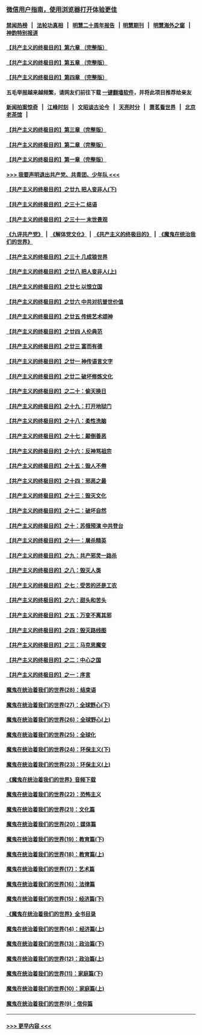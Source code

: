### [微信用户指南，使用浏览器打开体验更佳](https://github.com/gfw-breaker/banned-news1/blob/master/indexes/wechat-guide.md?t=0)
#### [禁闻热榜](热点新闻.md?t=0)  &nbsp;&nbsp;|&nbsp;&nbsp; [法轮功真相](https://github.com/gfw-breaker/truth/blob/master/README.md?t=0) &nbsp;&nbsp;|&nbsp;&nbsp; [明慧二十周年报告](https://github.com/gfw-breaker/mh-reports/blob/master/README.md?t=0) &nbsp;&nbsp;|&nbsp;&nbsp;[明慧期刊](https://github.com/gfw-breaker/mh-qikan) &nbsp;&nbsp;|&nbsp;&nbsp; [明慧海外之窗](https://github.com/gfw-breaker/mh-news/blob/master/README.md?t=0) &nbsp;&nbsp;|&nbsp;&nbsp; [神韵特别报道](https://github.com/gfw-breaker/mh-news/blob/master/shenyun.md?t=0)
#### [【共产主义的终极目的】第六章 （完整版）](../pages/nsc422/n11428913.md?t=02090355) 
#### [【共产主义的终极目的】第五章 （完整版）](../pages/nsc422/n11428912.md?t=02090355) 
#### [【共产主义的终极目的】第四章 （完整版）](../pages/nsc422/n11428907.md?t=02090355) 
#### 五毛举报越来越频繁，请网友们前往下载 [一键翻墙软件](https://github.com/gfw-breaker/ssr-accounts)，并将此项目推荐给亲友
#### [新闻拍案惊奇](https://github.com/gfw-breaker/banned-news1/blob/master/pages/link4.md) &nbsp;&nbsp;|&nbsp;&nbsp; [江峰时刻](https://github.com/gfw-breaker/banned-news1/blob/master/pages/link4.md) &nbsp;&nbsp;|&nbsp;&nbsp; [文昭谈古论今](https://github.com/gfw-breaker/banned-news1/blob/master/pages/link4.md) &nbsp;&nbsp;|&nbsp;&nbsp; [天亮时分](https://github.com/gfw-breaker/banned-news1/blob/master/pages/link4.md) &nbsp;&nbsp;|&nbsp;&nbsp; [萧茗看世界](https://github.com/gfw-breaker/banned-news1/blob/master/pages/link4.md) &nbsp;&nbsp;|&nbsp;&nbsp; [北京老茶馆](https://github.com/gfw-breaker/banned-news1/blob/master/pages/link4.md) &nbsp;&nbsp;|&nbsp;&nbsp; 
#### [【共产主义的终极目的】第三章（完整版）](../pages/nsc422/n11428848.md?t=02090355) 
#### [【共产主义的终极目的】第二章（完整版）](../pages/nsc422/n11428831.md?t=02090355) 
#### [【共产主义的终极目的】第一章（完整版）](../pages/nsc422/n11417651.md?t=02090355) 
#### [>>> 我要声明退出共产党、共青团、少年队 <<<](https://github.com/begood0513/goodnews/blob/master/quit/letter.md) 
#### [【共产主义的终极目的】之廿九 把人变非人(下)](../pages/nsc422/n11344140.md?t=02090355) 
#### [【共产主义的终极目的】之三十二 结语](../pages/nsc422/n11360535.md?t=02090355) 
#### [【共产主义的终极目的】之三十一 末世景观](../pages/nsc422/n11351129.md?t=02090355) 
#### [《九评共产党》](https://github.com/begood0513/9ping.md/blob/master/README.md) &nbsp;|&nbsp; [《解体党文化》](../../../../jtdwh.md/blob/master/README.md)  &nbsp;|&nbsp; [《共产主义的终极目的》](../../../../gczydzjmd.md/blob/master/README.md) &nbsp;|&nbsp; [《魔鬼在统治我们的世界》](../../../../mgztzwmdsj.md/blob/master/README.md) 
#### [【共产主义的终极目的】之三十 几成狼世界](../pages/nsc422/n11348280.md?t=02090355) 
#### [【共产主义的终极目的】之廿八 把人变非人(上)](../pages/nsc422/n11340492.md?t=02090355) 
#### [【共产主义的终极目的】之廿七 以恨立国](../pages/nsc422/n11336944.md?t=02090355) 
#### [【共产主义的终极目的】之廿六 中共对抗普世价值](../pages/nsc422/n11324785.md?t=02090355) 
#### [【共产主义的终极目的】之廿五 传统艺术颂神](../pages/nsc422/n11296396.md?t=02090355) 
#### [【共产主义的终极目的】之廿四 人伦典范](../pages/nsc422/n11296397.md?t=02090355) 
#### [【共产主义的终极目的】之廿三 富而有德](../pages/nsc422/n11283598.md?t=02090355) 
#### [【共产主义的终极目的】之廿一 神传语言文字](../pages/nsc422/n11263265.md?t=02090355) 
#### [【共产主义的终极目的】之廿二 破坏修炼文化](../pages/nsc422/n11245728.md?t=02090355) 
#### [【共产主义的终极目的】之二十：偷天换日](../pages/nsc422/n11238846.md?t=02090355) 
#### [【共产主义的终极目的】之十九：打开地狱门](../pages/nsc422/n11206376.md?t=02090355) 
#### [【共产主义的终极目的】之十八：柔性洗脑](../pages/nsc422/n11199994.md?t=02090355) 
#### [【共产主义的终极目的】之十七：颠倒善恶](../pages/nsc422/n11179782.md?t=02090355) 
#### [【共产主义的终极目的】之十六：反神骂祖宗](../pages/nsc422/n11166798.md?t=02090355) 
#### [【共产主义的终极目的】之十五：毁人不倦](../pages/nsc422/n11166792.md?t=02090355) 
#### [【共产主义的终极目的】之十四：邪恶之最](../pages/nsc422/n11150249.md?t=02090355) 
#### [【共产主义的终极目的】之十三：毁灭文化](../pages/nsc422/n11135227.md?t=02090355) 
#### [【共产主义的终极目的】之十二：破坏自然](../pages/nsc422/n11135214.md?t=02090355) 
#### [【共产主义的终极目的】之十：苏俄预演 中共登台](../pages/nsc422/n11118424.md?t=02090355) 
#### [【共产主义的终极目的】之十一：屠杀精英](../pages/nsc422/n11118442.md?t=02090355) 
#### [【共产主义的终极目的】之九：共产邪灵一路杀](../pages/nsc422/n11114139.md?t=02090355) 
#### [【共产主义的终极目的】之八：毁灭人类](../pages/nsc422/n11108503.md?t=02090355) 
#### [【共产主义的终极目的】之七：受苦的还是工农](../pages/nsc422/n11101809.md?t=02090355) 
#### [【共产主义的终极目的】之六：甜头和苦头](../pages/nsc422/n11096971.md?t=02090355) 
#### [【共产主义的终极目的】之五：万变不离其邪](../pages/nsc422/n11091285.md?t=02090355) 
#### [【共产主义的终极目的】之四：毁灭路线图](../pages/nsc422/n11086284.md?t=02090355) 
#### [【共产主义的终极目的】之三：马克思魔变](../pages/nsc422/n11061941.md?t=02090355) 
#### [【共产主义的终极目的】之二：中心之国](../pages/nsc422/n11047728.md?t=02090355) 
#### [【共产主义的终极目的】之一：序言](../pages/nsc422/n11086077.md?t=02090355) 
#### [魔鬼在统治着我们的世界(28)：结束语](../pages/nsc422/n10936246.md?t=02090355) 
#### [魔鬼在统治着我们的世界(27)：全球野心(下)](../pages/nsc422/n10928319.md?t=02090355) 
#### [魔鬼在统治着我们的世界(26)：全球野心(上)](../pages/nsc422/n10900318.md?t=02090355) 
#### [魔鬼在统治着我们的世界(25)：全球化](../pages/nsc422/n10788205.md?t=02090355) 
#### [魔鬼在统治着我们的世界(24)：环保主义(下)](../pages/nsc422/n10695307.md?t=02090355) 
#### [魔鬼在统治着我们的世界(23)：环保主义(上)](../pages/nsc422/n10688613.md?t=02090355) 
#### [《魔鬼在统治着我们的世界》音频下载](../pages/nsc422/n10635553.md?t=02090355) 
#### [魔鬼在统治着我们的世界(22)：恐怖主义](../pages/nsc422/n10614727.md?t=02090355) 
#### [魔鬼在统治着我们的世界(21)：文化篇](../pages/nsc422/n10597706.md?t=02090355) 
#### [魔鬼在统治着我们的世界(20)：媒体篇](../pages/nsc422/n10586579.md?t=02090355) 
#### [魔鬼在统治着我们的世界(19)：教育篇(下)](../pages/nsc422/n10564808.md?t=02090355) 
#### [魔鬼在统治着我们的世界(18)：教育篇(上)](../pages/nsc422/n10526970.md?t=02090355) 
#### [魔鬼在统治着我们的世界(17)：艺术篇](../pages/nsc422/n10499093.md?t=02090355) 
#### [魔鬼在统治着我们的世界(16)：法律篇](../pages/nsc422/n10485969.md?t=02090355) 
#### [魔鬼在统治着我们的世界(15)：经济篇(下)](../pages/nsc422/n10469975.md?t=02090355) 
#### [《魔鬼在统治着我们的世界》全书目录](../pages/nsc422/n10464261.md?t=02090355) 
#### [魔鬼在统治着我们的世界(14)：经济篇(上)](../pages/nsc422/n10457370.md?t=02090355) 
#### [魔鬼在统治着我们的世界(13)：政治篇(下)](../pages/nsc422/n10448270.md?t=02090355) 
#### [魔鬼在统治着我们的世界(12)：政治篇(上)](../pages/nsc422/n10444576.md?t=02090355) 
#### [魔鬼在统治着我们的世界(11)：家庭篇(下)](../pages/nsc422/n10440961.md?t=02090355) 
#### [魔鬼在统治着我们的世界(10)：家庭篇(上)](../pages/nsc422/n10435448.md?t=02090355) 
#### [魔鬼在统治着我们的世界(9)：信仰篇](../pages/nsc422/n10432159.md?t=02090355) 

----
#### [ >>> 更早内容 <<< ](../indexes/nsc422-earlier.md)
